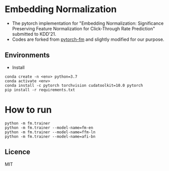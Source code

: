 # Embedding Normalization

* The pytorch implementation for "Embedding Normalization: Significance Preserving Feature Normalization for Click-Through Rate Prediction" submitted to KDD'21.
* Codes are forked from [pytorch-fm](https://rixwew.github.io/pytorch-fm/) and slightly modified for our purpose.

## Environments

* Install
```
conda create -n <env> python=3.7
conda activate <env>
conda install -c pytorch torchvision cudatoolkit=10.0 pytorch
pip install -r requirements.txt
```

# How to run

```
python -m fm.trainer
python -m fm.trainer --model-name=fm-en
python -m fm.trainer --model-name=ffm-ln
python -m fm.trainer --model-name=afi-bn
```

## Licence

MIT
